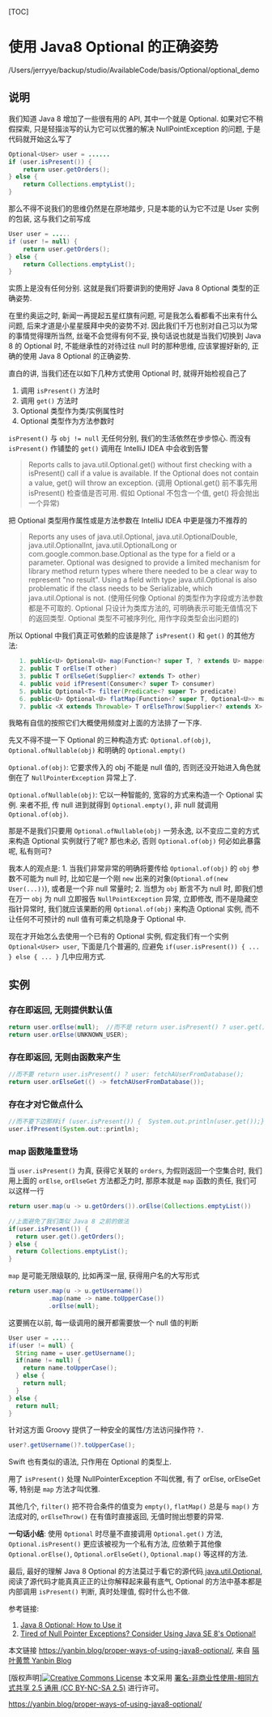 [TOC]



# 使用 Java8 Optional 的正确姿势

/Users/jerryye/backup/studio/AvailableCode/basis/Optional/optional_demo

## 说明

我们知道 Java 8 增加了一些很有用的 API, 其中一个就是 Optional. 如果对它不稍假探索, 只是轻描淡写的认为它可以优雅的解决 NullPointException 的问题, 于是代码就开始这么写了

```java
Optional<User> user = ...... 
if (user.isPresent()) {
    return user.getOrders();
} else {
    return Collections.emptyList();
}
```

那么不得不说我们的思维仍然是在原地踏步, 只是本能的认为它不过是 User 实例的包装, 这与我们之前写成

```java
User user = .....
if (user != null) {
    return user.getOrders();
} else {
    return Collections.emptyList();
}
```

实质上是没有任何分别. 这就是我们将要讲到的使用好 Java 8 Optional 类型的正确姿势.

在里约奥运之时, 新闻一再提起五星红旗有问题, 可是我怎么看都看不出来有什么问题, 后来才道是小星星膜拜中央的姿势不对. 因此我们千万也别对自己习以为常的事情觉得理所当然, 丝毫不会觉得有何不妥, 换句话说也就是当我们切换到 Java 8 的 Optional 时, 不能继承性的对待过往 null 时的那种思维, 应该掌握好新的, 正确的使用 Java 8 Optional 的正确姿势.

直白的讲, 当我们还在以如下几种方式使用 Optional 时, 就得开始检视自己了

1. 调用 `isPresent()` 方法时
2. 调用 `get()` 方法时
3. Optional 类型作为类/实例属性时
4. Optional 类型作为方法参数时

`isPresent()` 与 `obj != null` 无任何分别, 我们的生活依然在步步惊心. 而没有 `isPresent()` 作铺垫的 `get()` 调用在 IntelliJ IDEA 中会收到告警

> Reports calls to java.util.Optional.get() without first checking with a isPresent() call if a value is available. If the Optional does not contain a value, get() will throw an exception. (调用 Optional.get() 前不事先用 isPresent() 检查值是否可用. 假如 Optional 不包含一个值, get() 将会抛出一个异常)

把 Optional 类型用作属性或是方法参数在 IntelliJ IDEA 中更是强力不推荐的

> Reports any uses of java.util.Optional<T>, java.util.OptionalDouble, java.util.OptionalInt, java.util.OptionalLong or com.google.common.base.Optional as the type for a field or a parameter. Optional was designed to provide a limited mechanism for library method return types where there needed to be a clear way to represent "no result". Using a field with type java.util.Optional is also problematic if the class needs to be Serializable, which java.util.Optional is not. (使用任何像 Optional 的类型作为字段或方法参数都是不可取的. Optional 只设计为类库方法的, 可明确表示可能无值情况下的返回类型. Optional 类型不可被序列化, 用作字段类型会出问题的)

所以 Optional 中我们真正可依赖的应该是除了 `isPresent()` 和 `get()` 的其他方法:

```java
   1. public<U> Optional<U> map(Function<? super T, ? extends U> mapper)
   2. public T orElse(T other)
   3. public T orElseGet(Supplier<? extends T> other)
   4. public void ifPresent(Consumer<? super T> consumer)
   5. public Optional<T> filter(Predicate<? super T> predicate)
   6. public<U> Optional<U> flatMap(Function<? super T, Optional<U>> mapper)
   7. public <X extends Throwable> T orElseThrow(Supplier<? extends X> exceptionSupplier) throws X
```

我略有自信的按照它们大概使用频度对上面的方法排了一下序.

先又不得不提一下 Optional 的三种构造方式: `Optional.of(obj)`,  `Optional.ofNullable(obj)` 和明确的 `Optional.empty()`

`Optional.of(obj)`: 它要求传入的 obj 不能是 null 值的, 否则还没开始进入角色就倒在了 `NullPointerException` 异常上了.

`Optional.ofNullable(obj)`: 它以一种智能的, 宽容的方式来构造一个 Optional 实例. 来者不拒, 传 null 进到就得到 `Optional.empty()`, 非 null 就调用 `Optional.of(obj)`.

那是不是我们只要用 `Optional.ofNullable(obj)` 一劳永逸, 以不变应二变的方式来构造 Optional 实例就行了呢? 那也未必, 否则 `Optional.of(obj)` 何必如此暴露呢, 私有则可?

我本人的观点是:  1. 当我们非常非常的明确将要传给 `Optional.of(obj)` 的 `obj` 参数不可能为 null 时, 比如它是一个刚 `new` 出来的对象(`Optional.of(new User(...))`), 或者是一个非 null 常量时;  2. 当想为 `obj` 断言不为 null 时, 即我们想在万一 `obj` 为 null 立即报告 `NullPointException` 异常, 立即修改, 而不是隐藏空指针异常时, 我们就应该果断的用 `Optional.of(obj)` 来构造 Optional 实例, 而不让任何不可预计的 null 值有可乘之机隐身于 Optional 中.

现在才开始怎么去使用一个已有的 Optional 实例, 假定我们有一个实例 `Optional<User> user`, 下面是几个普遍的, 应避免 `if(user.isPresent()) { ... } else { ... }` 几中应用方式.

## 实例

### 存在即返回, 无则提供默认值

```java
return user.orElse(null);  //而不是 return user.isPresent() ? user.get() : null;
return user.orElse(UNKNOWN_USER); 
```

### 存在即返回, 无则由函数来产生

```java
//而不要 return user.isPresent() ? user: fetchAUserFromDatabase();
return user.orElseGet(() -> fetchAUserFromDatabase()); 
```

### 存在才对它做点什么

```java
//而不要下边那样if (user.isPresent()) {  System.out.println(user.get());}
user.ifPresent(System.out::println); 
```

### map 函数隆重登场

当 `user.isPresent()` 为真, 获得它关联的 `orders`, 为假则返回一个空集合时, 我们用上面的 `orElse`, `orElseGet` 方法都乏力时, 那原本就是 `map` 函数的责任, 我们可以这样一行

```java
return user.map(u -> u.getOrders()).orElse(Collections.emptyList())
 
//上面避免了我们类似 Java 8 之前的做法
if(user.isPresent()) {
  return user.get().getOrders();
} else {
  return Collections.emptyList();
}
```

`map`  是可能无限级联的, 比如再深一层, 获得用户名的大写形式

```java
return user.map(u -> u.getUsername())
           .map(name -> name.toUpperCase())
           .orElse(null);
```

这要搁在以前, 每一级调用的展开都需要放一个 null 值的判断

```java
User user = .....
if(user != null) {
  String name = user.getUsername();
  if(name != null) {
    return name.toUpperCase();
  } else {
    return null;
  }
} else {
  return null;
}
```

针对这方面 Groovy 提供了一种安全的属性/方法访问操作符 `?.`

```java
user?.getUsername()?.toUpperCase();
```

Swift 也有类似的语法, 只作用在  Optional 的类型上.

用了 `isPresent()` 处理 NullPointerException 不叫优雅, 有了  orElse, orElseGet 等, 特别是 `map` 方法才叫优雅.

其他几个, `filter()` 把不符合条件的值变为 `empty()`,  `flatMap()` 总是与 `map()` 方法成对的,  `orElseThrow()` 在有值时直接返回, 无值时抛出想要的异常.

**一句话小结**: 使用 `Optional` 时尽量不直接调用 `Optional.get()` 方法, `Optional.isPresent()` 更应该被视为一个私有方法, 应依赖于其他像 `Optional.orElse()`, `Optional.orElseGet()`, `Optional.map()` 等这样的方法.

最后, 最好的理解 Java 8 Optional 的方法莫过于看它的源代码[ java.util.Optional](http://grepcode.com/file/repository.grepcode.com/java/root/jdk/openjdk/8-b132/java/util/Optional.java), 阅读了源代码才能真真正正的让你解释起来最有底气, Optional 的方法中基本都是内部调用  `isPresent()` 判断, 真时处理值, 假时什么也不做.

参考链接:

1. [Java 8 Optional: How to Use it](http://blog.jhades.org/java-8-how-to-use-optional/)
2. [Tired of Null Pointer Exceptions? Consider Using Java SE 8's Optional!](http://www.oracle.com/technetwork/articles/java/java8-optional-2175753.html)

本文链接 <https://yanbin.blog/proper-ways-of-using-java8-optional/>, 来自 [隔叶黄莺 Yanbin Blog](https://yanbin.blog/)

[版权声明][![Creative Commons License](https://i.creativecommons.org/l/by-nc-sa/2.5/80x15.png)](https://creativecommons.org/licenses/by-nc-sa/2.5/deed.zh) 本文采用 [署名-非商业性使用-相同方式共享 2.5 通用 (CC BY-NC-SA 2.5)](https://creativecommons.org/licenses/by-nc-sa/2.5/deed.zh) 进行许可。





https://yanbin.blog/proper-ways-of-using-java8-optional/